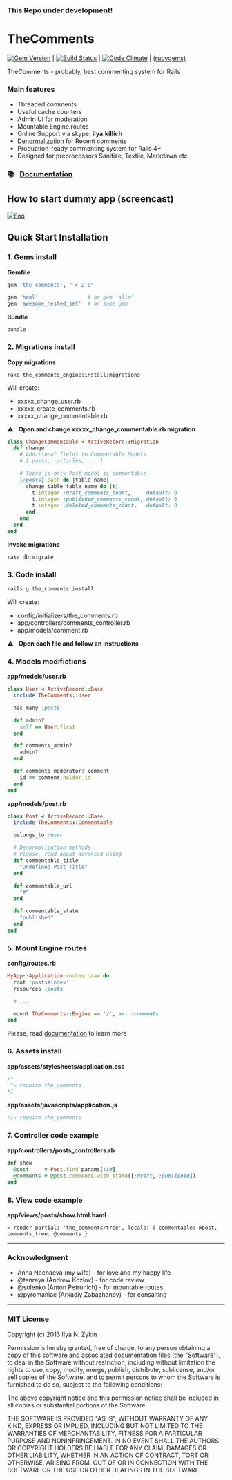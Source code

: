 ### This Repo under development!

# TheComments

[![Gem Version](https://badge.fury.io/rb/the_comments.png)](http://badge.fury.io/rb/the_comments) | [![Build Status](https://travis-ci.org/the-teacher/the_comments.png?branch=master)](https://travis-ci.org/the-teacher/the_comments) | [![Code Climate](https://codeclimate.com/github/the-teacher/the_comments.png)](https://codeclimate.com/github/the-teacher/the_comments) | [(rubygems)](http://rubygems.org/gems/the_comments)

TheComments - probably, best commenting system for Rails

### Main features

* Threaded comments
* Useful cache counters
* Admin UI for moderation
* Mountable Engine.routes
* Online Support via skype: **ilya.killich**
* [Denormalization](docs/denormalization_and_recent_comments.md) for Recent comments
* Production-ready commenting system for Rails 4+
* Designed for preprocessors Sanitize, Textile, Markdawn etc.

### :books: &nbsp; [Documentation](docs/documentation.md)

## How to start dummy app (screencast)

[![Foo](https://raw.github.com/the-teacher/the_comments/master/docs/screencast.jpg)](http://vk.com/video_ext.php?oid=49225742&id=166578209&hash=10be1dba625149bb&hd=3)

## Quick Start Installation

### 1. Gems install

**Gemfile**

```ruby
gem 'the_comments', "~> 2.0"

gem 'haml'                # or gem 'slim'
gem 'awesome_nested_set'  # or same gem
```

**Bundle**

```
bundle
```

### 2. Migrations install

**Copy migrations**

```
rake the_comments_engine:install:migrations
```

Will create:

* xxxxx_change_user.rb
* xxxxx_create_comments.rb
* xxxxx_change_commentable.rb

:warning: &nbsp; **Open and change xxxxx_change_commentable.rb migration**

```ruby
class ChangeCommentable < ActiveRecord::Migration
  def change
    # Additional fields to Commentable Models
    # [:posts, :articles, ... ]

    # There is only Post model is commentable
    [:posts].each do |table_name|
      change_table table_name do |t|
        t.integer :draft_comments_count,     default: 0
        t.integer :published_comments_count, default: 0
        t.integer :deleted_comments_count,   default: 0
      end
    end
  end
end
```

**Invoke migrations**

```
rake db:migrate
```

### 3. Code install

```ruby
rails g the_comments install
```

Will create:

* config/initializers/the_comments.rb
* app/controllers/comments_controller.rb
* app/models/comment.rb
 
:warning: &nbsp; **Open each file and follow an instructions**

### 4. Models modifictions

**app/models/user.rb**

```ruby
class User < ActiveRecord::Base
  include TheComments::User

  has_many :posts

  def admin?
    self == User.first
  end

  def comments_admin?
    admin?
  end

  def comments_moderator? comment
    id == comment.holder_id
  end
end
```

**app/models/post.rb**

```ruby
class Post < ActiveRecord::Base
  include TheComments::Commentable

  belongs_to :user

  # Denormalization methods
  # Please, read about advanced using
  def commentable_title
    "Undefined Post Title"
  end

  def commentable_url
    "#"
  end

  def commentable_state
    "published"
  end
end
```

### 5. Mount Engine routes

**config/routes.rb**

```ruby
MyApp::Application.routes.draw do
  root 'posts#index'
  resources :posts

  # ...

  mount TheComments::Engine => '/', as: :comments
end
```

Please, read [documentation](docs/documentation.md) to learn more

### 6. Assets install

**app/assets/stylesheets/application.css**

```css
/*
 *= require the_comments
*/
```

**app/assets/javascripts/application.js**

```js
//= require the_comments
```

### 7. Controller code example

**app/controllers/posts_controllers.rb**

```ruby
def show
  @post     = Post.find params[:id]
  @comments = @post.comments.with_state([:draft, :published])
end
```

### 8. View code example

**app/views/posts/show.html.haml**

```haml
= render partial: 'the_comments/tree', locals: { commentable: @post, comments_tree: @comments }
```

<hr>

### Acknowledgment

* Anna Nechaeva (my wife) - for love and my happy life
* @tanraya (Andrew Kozlov) - for code review
* @solenko (Anton Petrunich) - for mountable routes
* @pyromaniac (Arkadiy Zabazhanov) - for consalting

<hr>

### MIT License

Copyright (c) 2013 Ilya N. Zykin

Permission is hereby granted, free of charge, to any person obtaining
a copy of this software and associated documentation files (the
"Software"), to deal in the Software without restriction, including
without limitation the rights to use, copy, modify, merge, publish,
distribute, sublicense, and/or sell copies of the Software, and to
permit persons to whom the Software is furnished to do so, subject to
the following conditions:

The above copyright notice and this permission notice shall be
included in all copies or substantial portions of the Software.

THE SOFTWARE IS PROVIDED "AS IS", WITHOUT WARRANTY OF ANY KIND,
EXPRESS OR IMPLIED, INCLUDING BUT NOT LIMITED TO THE WARRANTIES OF
MERCHANTABILITY, FITNESS FOR A PARTICULAR PURPOSE AND
NONINFRINGEMENT. IN NO EVENT SHALL THE AUTHORS OR COPYRIGHT HOLDERS BE
LIABLE FOR ANY CLAIM, DAMAGES OR OTHER LIABILITY, WHETHER IN AN ACTION
OF CONTRACT, TORT OR OTHERWISE, ARISING FROM, OUT OF OR IN CONNECTION
WITH THE SOFTWARE OR THE USE OR OTHER DEALINGS IN THE SOFTWARE.
